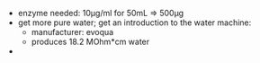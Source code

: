- enzyme needed: 10µg/ml for 50mL => 500µg
- get more pure water; get an introduction to the water machine:
	- manufacturer: evoqua
	- produces 18.2 MOhm*cm water
-